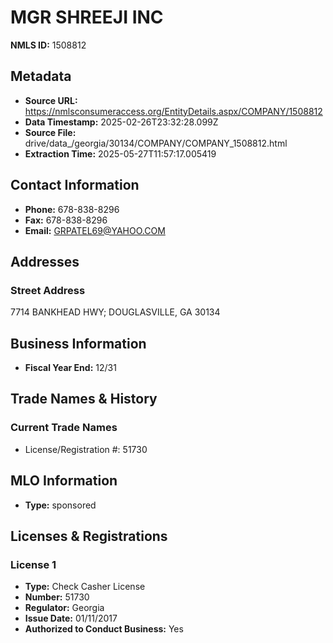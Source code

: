 # MGR SHREEJI INC

**NMLS ID:** 1508812

## Metadata
- **Source URL:** https://nmlsconsumeraccess.org/EntityDetails.aspx/COMPANY/1508812
- **Data Timestamp:** 2025-02-26T23:32:28.099Z
- **Source File:** drive/data_/georgia/30134/COMPANY/COMPANY_1508812.html
- **Extraction Time:** 2025-05-27T11:57:17.005419

## Contact Information
- **Phone:** 678-838-8296
- **Fax:** 678-838-8296
- **Email:** GRPATEL69@YAHOO.COM

## Addresses
### Street Address
7714 BANKHEAD HWY; DOUGLASVILLE, GA 30134

## Business Information
- **Fiscal Year End:** 12/31

## Trade Names & History
### Current Trade Names
- License/Registration #: 51730

## MLO Information
- **Type:** sponsored

## Licenses & Registrations

### License 1
- **Type:** Check Casher License
- **Number:** 51730
- **Regulator:** Georgia
- **Issue Date:** 01/11/2017
- **Authorized to Conduct Business:** Yes
